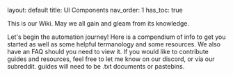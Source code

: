 layout: default
title: UI Components
nav_order: 1
has_toc: true

This is our Wiki. May we all gain and gleam from its knowledge.

Let's begin the automation journey!
Here is a compendium of info to get you started as well as some helpful termanology and some resources. We also have an FAQ should you need to view it.
If you would like to contribute guides and resources, feel free to let me know on our discord, or via our subreddit. guides will need to be .txt documents or pastebins.
